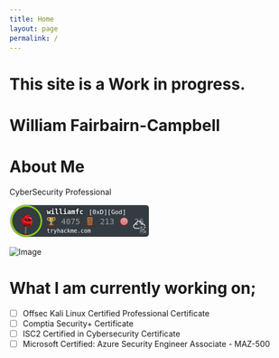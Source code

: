 ```yaml
---
title: Home
layout: page
permalink: /
---
```


# This site is a Work in progress.
# William Fairbairn-Campbell

# About Me
CyberSecurity Professional

<img src="/assets/THMBadge.png">

![Image](https://tryhackme-badges.s3.amazonaws.com/williamfc.png)

# What I am currently working on;
- [ ] Offsec Kali Linux Certified Professional Certificate
- [ ] Comptia Security+ Certificate
- [ ] ISC2 Certified in Cybersecurity Certificate
- [ ] Microsoft Certified: Azure Security Engineer Associate - MAZ-500

